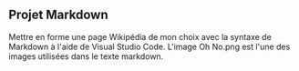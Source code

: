 **Projet Markdown**
----------------------------------------------------------------------------------------
Mettre en forme une page Wikipédia de mon choix avec la syntaxe de Markdown à l'aide de Visual Studio Code.
L'image Oh No.png est l'une des images utilisées dans le texte markdown.
